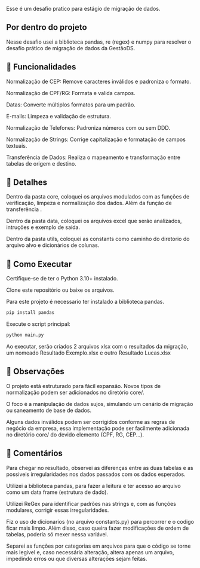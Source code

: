 Esse é um desafio pratico para estágio de migração de dados.

## Por dentro do projeto
Nesse desafio usei a biblioteca pandas, re (regex) e numpy para resolver o desafio prático de migração de dados da GestãoDS.

## 🧠 Funcionalidades
Normalização de CEP: Remove caracteres inválidos e padroniza o formato.

Normalização de CPF/RG: Formata e valida campos.

Datas: Converte múltiplos formatos para um padrão.

E-mails: Limpeza e validação de estrutura.

Normalização de Telefones: Padroniza números com ou sem DDD.

Normalização de Strings: Corrige capitalização e formatação de campos textuais.

Transferência de Dados: Realiza o mapeamento e transformação entre tabelas de origem e destino.

## 📓 Detalhes
Dentro da pasta core, coloquei os arquivos modulados com as funções de verificação, limpeza e normalização dos dados. Além da função de transferência .

Dentro da pasta data, coloquei os arquivos excel que serão analizados, intruções e exemplo de saída.

Dentro da pasta utils, coloquei as constants como caminho do diretorio do arquivo alvo e dicionários de colunas.

## 🚀 Como Executar
Certifique-se de ter o Python 3.10+ instalado.

Clone este repositório ou baixe os arquivos.

Para este projeto é necessario ter instalado a biblioteca pandas.

```bash
pip install pandas
```

Execute o script principal:
```bash
python main.py
```

Ao executar, serão criados 2 arquivos xlsx com o resultados da migração, um nomeado Resultado Exemplo.xlsx e outro Resultado Lucas.xlsx

## 📌 Observações
O projeto está estruturado para fácil expansão. Novos tipos de normalização podem ser adicionados no diretório core/.

O foco é a manipulação de dados sujos, simulando um cenário de migração ou saneamento de base de dados.

Alguns dados inválidos podem ser corrigidos conforme as regras de negócio da empresa, essa implementação pode ser facilmente adicionada
no diretório core/ do devido elemento (CPF, RG, CEP...).

## 💬 Comentários
Para chegar no resultado, observei as diferenças entre as duas tabelas e as possiveis irregularidades nos dados passados com os dados esperados.

Utilizei a biblioteca pandas, para fazer a leitura e ter acesso ao arquivo como um data frame (estrutura de dado).

Utilizei ReGex para identificar padrões nas strings e, com as funções modulares, corrigir essas irregularidades.

Fiz o uso de dicionarios (no arquivo constants.py) para percorrer e o codigo ficar mais limpo. Além disso, caso queira fazer modificações de ordem de tabelas, poderia só mexer nessa variável.

Separei as funções por categorias em arquivos para que o código se torne mais legivel e, caso necessária alteração, altera apenas um arquivo, impedindo erros ou que diversas alterações sejam feitas.
